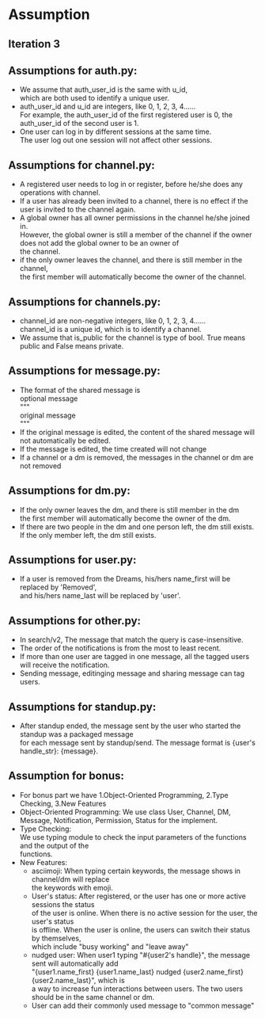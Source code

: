 # Assumption

## Iteration 3

## Assumptions for auth.py:
* We assume that auth_user_id is the same with u_id,  
  which are both used to identify a unique user.
* auth_user_id and u_id are integers, like 0, 1, 2, 3, 4......  
  For example, the auth_user_id of the first registered user is 0, the auth_user_id of the second user is 1.
* One user can log in by different sessions at the same time.  
The user log out one session will not affect other sessions.
  
## Assumptions for channel.py:
* A registered user needs to log in or register, before he/she does any operations with channel.
* If a user has already been invited to a channel, there is no effect if the user is invited to the channel again.
* A global owner has all owner permissions in the channel he/she joined in.  
  However, the global owner is still a member of the channel if the owner does not add the global owner to be an owner of  
  the channel.
* if the only owner leaves the channel, and there is still member in the channel,  
  the first member will automatically become the owner of the channel.  
  
## Assumptions for channels.py:
* channel_id are non-negative integers, like 0, 1, 2, 3, 4......  
  channel_id is a unique id, which is to identify a channel.
* We assume that is_public for the channel is type of bool. True means public and False means private.  

## Assumptions for message.py:
* The format of the shared message is  
  optional message  
  """  
  original message  
  """
* If the original message is edited, the content of the shared message will not automatically be edited.  
* If the message is edited, the time created will not change
* If a channel or a dm is removed, the messages in the channel or dm are not removed
 
## Assumptions for dm.py:
* If the only owner leaves the dm, and there is still member in the dm  
the first member will automatically become the owner of the dm.  
* If there are two people in the dm and one person left, the dm still exists.  
If the only member left, the dm still exists.
  
## Assumptions for user.py:  
* If a user is removed from the Dreams, his/hers name_first will be replaced by 'Removed',  
and his/hers name_last will be replaced by 'user'.

## Assumptions for other.py:
* In search/v2, The message that match the query is case-insensitive.
* The order of the notifications is from the most to least recent.  
* If more than one user are tagged in one message, all the tagged users will receive the notification.
* Sending message, editinging message and sharing message can tag users.

## Assumptions for standup.py:
* After standup ended, the message sent by the user who started the standup was a packaged message  
for each message sent by standup/send.  The message format is {user's handle_str}: {message}.  
  
## Assumption for bonus:
* For bonus part we have 1.Object-Oriented Programming, 2.Type Checking, 3.New Features
* Object-Oriented Programming:
  We use class User, Channel, DM, Message, Notification, Permission, Status for the implement.  
* Type Checking:  
  We use typing module to check the input parameters of the functions and the output of the  
  functions.
* New Features:  
  * asciimoji: When typing certain keywords, the message shows in channel/dm will replace  
  the keywords with emoji.
  * User's status: After registered, or the user has one or more active sessions the status  
  of the user is online. When there is no active session for the user, the user's status  
  is offline. When the user is online, the users can switch their status by themselves,  
  which include "busy working" and "leave away"  
  * nudged user: When user1 typing "#{user2's handle}", the message sent will automatically add  
  "{user1.name_first} {user1.name_last} nudged {user2.name_first} {user2.name_last}", which is  
  a way to increase fun interactions between users. The two users should be in the same channel or dm.  
  * User can add their commonly used message to "common message"  
